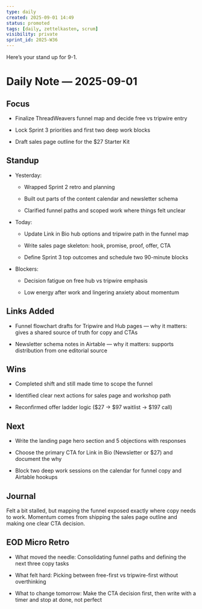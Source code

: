 ```yaml
---
type: daily
created: 2025-09-01 14:49
status: promoted
tags: [daily, zettelkasten, scrum]
visibility: private
sprint_id: 2025-W36
---
```

Here’s your stand up for 9-1.

# Daily Note — 2025-09-01

## Focus

- Finalize ThreadWeavers funnel map and decide free vs tripwire entry
    
- Lock Sprint 3 priorities and first two deep work blocks
    
- Draft sales page outline for the $27 Starter Kit
    

## Standup

- Yesterday:
    
    - Wrapped Sprint 2 retro and planning
        
    - Built out parts of the content calendar and newsletter schema
        
    - Clarified funnel paths and scoped work where things felt unclear
        
- Today:
    
    - Update Link in Bio hub options and tripwire path in the funnel map
        
    - Write sales page skeleton: hook, promise, proof, offer, CTA
        
    - Define Sprint 3 top outcomes and schedule two 90-minute blocks
        
- Blockers:
    
    - Decision fatigue on free hub vs tripwire emphasis
        
    - Low energy after work and lingering anxiety about momentum
        

## Links Added

- Funnel flowchart drafts for Tripwire and Hub pages — why it matters: gives a shared source of truth for copy and CTAs
    
- Newsletter schema notes in Airtable — why it matters: supports distribution from one editorial source
    

## Wins

- Completed shift and still made time to scope the funnel
    
- Identified clear next actions for sales page and workshop path
    
- Reconfirmed offer ladder logic ($27 → $97 waitlist → $197 call)
    

## Next

- Write the landing page hero section and 5 objections with responses
    
- Choose the primary CTA for Link in Bio (Newsletter or $27) and document the why
    
- Block two deep work sessions on the calendar for funnel copy and Airtable hookups
    

## Journal

Felt a bit stalled, but mapping the funnel exposed exactly where copy needs to work. Momentum comes from shipping the sales page outline and making one clear CTA decision.

## EOD Micro Retro

- What moved the needle: Consolidating funnel paths and defining the next three copy tasks
    
- What felt hard: Picking between free-first vs tripwire-first without overthinking
    
- What to change tomorrow: Make the CTA decision first, then write with a timer and stop at done, not perfect